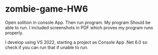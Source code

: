 # zombie-game-HW6

Open solition in console App.
Then run program.
My program Should be able to run.
I included screenshots in PDF which proves my program runs properly.

I develop using VS 2022, starting a project as Console App .Net 6.0 so check if 
you can run that if unable to run.
